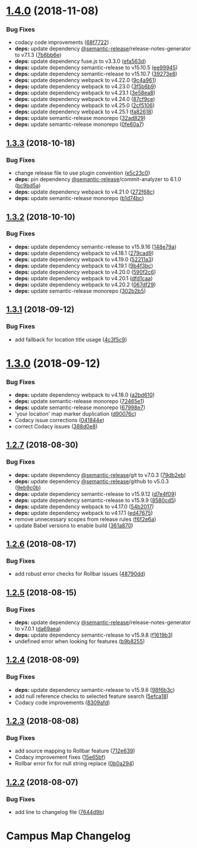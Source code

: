# [1.4.0](https://github.com/university-of-york/campus-map/compare/v1.3.3...v1.4.0) (2018-11-08)


### Bug Fixes

* codacy code improvements ([68f7722](https://github.com/university-of-york/campus-map/commit/68f7722))
* **deps:** update dependency [@semantic-release](https://github.com/semantic-release)/release-notes-generator to v7.1.3 ([7b6bb6e](https://github.com/university-of-york/campus-map/commit/7b6bb6e))
* **deps:** update dependency fuse.js to v3.3.0 ([efa563d](https://github.com/university-of-york/campus-map/commit/efa563d))
* **deps:** update dependency semantic-release to v15.10.5 ([ee99945](https://github.com/university-of-york/campus-map/commit/ee99945))
* **deps:** update dependency semantic-release to v15.10.7 ([39273e8](https://github.com/university-of-york/campus-map/commit/39273e8))
* **deps:** update dependency webpack to v4.22.0 ([9c4a961](https://github.com/university-of-york/campus-map/commit/9c4a961))
* **deps:** update dependency webpack to v4.23.0 ([3f5b6b9](https://github.com/university-of-york/campus-map/commit/3f5b6b9))
* **deps:** update dependency webpack to v4.23.1 ([3e58ea8](https://github.com/university-of-york/campus-map/commit/3e58ea8))
* **deps:** update dependency webpack to v4.24.0 ([87cf9ce](https://github.com/university-of-york/campus-map/commit/87cf9ce))
* **deps:** update dependency webpack to v4.25.0 ([2cf5106](https://github.com/university-of-york/campus-map/commit/2cf5106))
* **deps:** update dependency webpack to v4.25.1 ([fa82618](https://github.com/university-of-york/campus-map/commit/fa82618))
* **deps:** update semantic-release monorepo ([32ad829](https://github.com/university-of-york/campus-map/commit/32ad829))
* **deps:** update semantic-release monorepo ([0fe60a7](https://github.com/university-of-york/campus-map/commit/0fe60a7))

## [1.3.3](https://github.com/university-of-york/campus-map/compare/v1.3.2...v1.3.3) (2018-10-18)


### Bug Fixes

* change release file to use plugin convention ([e5c23c0](https://github.com/university-of-york/campus-map/commit/e5c23c0))
* **deps:** pin dependency [@semantic-release](https://github.com/semantic-release)/commit-analyzer to 6.1.0 ([bc9bd5a](https://github.com/university-of-york/campus-map/commit/bc9bd5a))
* **deps:** update dependency webpack to v4.21.0 ([272f68c](https://github.com/university-of-york/campus-map/commit/272f68c))
* **deps:** update semantic-release monorepo ([b1d74bc](https://github.com/university-of-york/campus-map/commit/b1d74bc))

## [1.3.2](https://github.com/university-of-york/campus-map/compare/v1.3.1...v1.3.2) (2018-10-10)


### Bug Fixes

* **deps:** update dependency semantic-release to v15.9.16 ([148e79a](https://github.com/university-of-york/campus-map/commit/148e79a))
* **deps:** update dependency webpack to v4.18.1 ([279cad9](https://github.com/university-of-york/campus-map/commit/279cad9))
* **deps:** update dependency webpack to v4.19.0 ([52211a3](https://github.com/university-of-york/campus-map/commit/52211a3))
* **deps:** update dependency webpack to v4.19.1 ([9b4f3bc](https://github.com/university-of-york/campus-map/commit/9b4f3bc))
* **deps:** update dependency webpack to v4.20.0 ([590f2c6](https://github.com/university-of-york/campus-map/commit/590f2c6))
* **deps:** update dependency webpack to v4.20.1 ([dfd1caa](https://github.com/university-of-york/campus-map/commit/dfd1caa))
* **deps:** update dependency webpack to v4.20.2 ([067df29](https://github.com/university-of-york/campus-map/commit/067df29))
* **deps:** update semantic-release monorepo ([302b2b5](https://github.com/university-of-york/campus-map/commit/302b2b5))

## [1.3.1](https://github.com/university-of-york/campus-map/compare/v1.3.0...v1.3.1) (2018-09-12)


### Bug Fixes

* add fallback for location title usage ([4c3f5c9](https://github.com/university-of-york/campus-map/commit/4c3f5c9))

# [1.3.0](https://github.com/university-of-york/campus-map/compare/v1.2.7...v1.3.0) (2018-09-12)


### Bug Fixes

* **deps:** update dependency webpack to v4.18.0 ([a2bd610](https://github.com/university-of-york/campus-map/commit/a2bd610))
* **deps:** update semantic-release monorepo ([72465e1](https://github.com/university-of-york/campus-map/commit/72465e1))
* **deps:** update semantic-release monorepo ([67998e7](https://github.com/university-of-york/campus-map/commit/67998e7))
* 'your location' map marker duplication ([d90076c](https://github.com/university-of-york/campus-map/commit/d90076c))
* Codacy issue corrections ([041844e](https://github.com/university-of-york/campus-map/commit/041844e))
* correct Codacy issues ([388d0e8](https://github.com/university-of-york/campus-map/commit/388d0e8))

## [1.2.7](https://github.com/university-of-york/campus-map/compare/v1.2.6...v1.2.7) (2018-08-30)


### Bug Fixes

* **deps:** update dependency [@semantic-release](https://github.com/semantic-release)/git to v7.0.3 ([79db2eb](https://github.com/university-of-york/campus-map/commit/79db2eb))
* **deps:** update dependency [@semantic-release](https://github.com/semantic-release)/github to v5.0.3 ([9eb9c0b](https://github.com/university-of-york/campus-map/commit/9eb9c0b))
* **deps:** update dependency semantic-release to v15.9.12 ([d7e4f09](https://github.com/university-of-york/campus-map/commit/d7e4f09))
* **deps:** update dependency semantic-release to v15.9.9 ([8580cd5](https://github.com/university-of-york/campus-map/commit/8580cd5))
* **deps:** update dependency webpack to v4.17.0 ([54b2017](https://github.com/university-of-york/campus-map/commit/54b2017))
* **deps:** update dependency webpack to v4.17.1 ([ed47675](https://github.com/university-of-york/campus-map/commit/ed47675))
* remove unnecessary scopes from release rules ([f6f2e6a](https://github.com/university-of-york/campus-map/commit/f6f2e6a))
* update Babel versions to enable build ([361a870](https://github.com/university-of-york/campus-map/commit/361a870))

## [1.2.6](https://github.com/university-of-york/campus-map/compare/v1.2.5...v1.2.6) (2018-08-17)


### Bug Fixes

* add robust error checks for Rollbar issues ([48790dd](https://github.com/university-of-york/campus-map/commit/48790dd))

## [1.2.5](https://github.com/university-of-york/campus-map/compare/v1.2.4...v1.2.5) (2018-08-15)


### Bug Fixes

* **deps:** update dependency [@semantic-release](https://github.com/semantic-release)/release-notes-generator to v7.0.1 ([da69aea](https://github.com/university-of-york/campus-map/commit/da69aea))
* **deps:** update dependency semantic-release to v15.9.8 ([f1619b3](https://github.com/university-of-york/campus-map/commit/f1619b3))
* undefined error when looking for features ([b9b8255](https://github.com/university-of-york/campus-map/commit/b9b8255))

## [1.2.4](https://github.com/university-of-york/campus-map/compare/v1.2.3...v1.2.4) (2018-08-09)


### Bug Fixes

* **deps:** update dependency semantic-release to v15.9.6 ([98f6b3c](https://github.com/university-of-york/campus-map/commit/98f6b3c))
* add null reference checks to selected feature search ([5efca18](https://github.com/university-of-york/campus-map/commit/5efca18))
* Codacy code improvements ([8309afd](https://github.com/university-of-york/campus-map/commit/8309afd))

## [1.2.3](https://github.com/university-of-york/campus-map/compare/v1.2.2...v1.2.3) (2018-08-08)


### Bug Fixes

* add source mapping to Rollbar feature ([712e639](https://github.com/university-of-york/campus-map/commit/712e639))
* Codacy improvement fixes ([15e65bf](https://github.com/university-of-york/campus-map/commit/15e65bf))
* Rollbar error fix for null string replace ([0b0a294](https://github.com/university-of-york/campus-map/commit/0b0a294))

## [1.2.2](https://github.com/university-of-york/campus-map/compare/v1.2.1...v1.2.2) (2018-08-07)


### Bug Fixes

* add line to changelog file ([7644d9b](https://github.com/university-of-york/campus-map/commit/7644d9b))

# Campus Map Changelog
